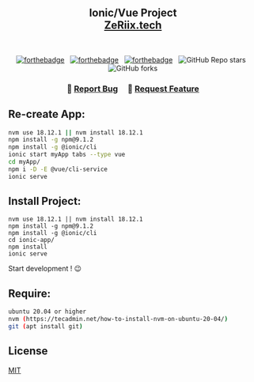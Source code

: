<h2 align="center">
  Ionic/Vue Project<br/>
  <a href="http://51.68.124.166/" target="_blank">ZeRiix.tech</a>
</h2>

<br/>

<center style="text-align:center">

[![forthebadge](https://forthebadge.com/images/badges/built-by-developers.svg)](https://forthebadge.com) &nbsp;
[![forthebadge](https://forthebadge.com/images/badges/made-with-vue.svg)](https://forthebadge.com) &nbsp;
[![forthebadge](https://forthebadge.com/images/badges/open-source.svg)](https://forthebadge.com) &nbsp;
![GitHub Repo stars](https://img.shields.io/github/stars/ZeRiix/ionic-app?color=red&logo=github&style=for-the-badge) &nbsp;
![GitHub forks](https://img.shields.io/github/forks/ZeRiix/ionic-app?color=red&logo=github&style=for-the-badge)

</center>

<h3 align="center">
    🔹
    <a href="https://github.com/ZeRiix/ionic-app/issues">Report Bug</a> &nbsp; &nbsp;
    🔹
    <a href="https://github.com/ZeRiix/ionic-app/issues">Request Feature</a>
</h3>

## Re-create App:

```bash
nvm use 18.12.1 || nvm install 18.12.1
npm install -g npm@9.1.2
npm install -g @ionic/cli
ionic start myApp tabs --type vue
cd myApp/
npm i -D -E @vue/cli-service
ionic serve

```

## Install Project:

```
nvm use 18.12.1 || nvm install 18.12.1
npm install -g npm@9.1.2
npm install -g @ionic/cli
cd ionic-app/
npm install
ionic serve
```

Start development ! 😉

## Require:

```bash
ubuntu 20.04 or higher
nvm (https://tecadmin.net/how-to-install-nvm-on-ubuntu-20-04/)
git (apt install git)
```

## License
[MIT](https://choosealicense.com/licenses/mit/)
